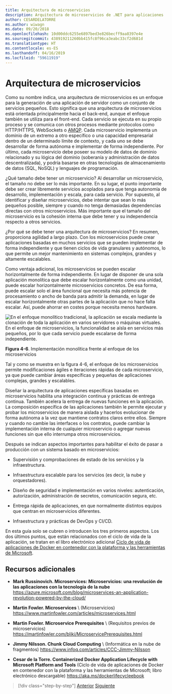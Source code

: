 ```yaml
---
title: Arquitectura de microservicios
description: Arquitectura de microservicios de .NET para aplicaciones .NET en contenedor | Vista desde unos 9000 metros de la arquitectura de microservicios.
author: CESARDELATORRE
ms.author: wiwagn
ms.date: 09/20/2018
ms.openlocfilehash: 10d00ddc6255e6897bed3e826becff9aa8397e4e
ms.sourcegitcommit: 438919211260bb415fc8f96ca3eabc33cf2d681d
ms.translationtype: HT
ms.contentlocale: es-ES
ms.lasthandoff: 04/16/2019
ms.locfileid: "59611919"
---
```

# <a name="microservices-architecture"></a>Arquitectura de microservicios

Como su nombre indica, una arquitectura de microservicios es un enfoque para la generación de una aplicación de servidor como un conjunto de servicios pequeños. Esto significa que una arquitectura de microservicios está orientada principalmente hacia el back-end, aunque el enfoque también se utiliza para el front-end. Cada servicio se ejecuta en su propio proceso y se comunica con otros procesos mediante protocolos como HTTP/HTTPS, WebSockets o [AMQP](https://en.wikipedia.org/wiki/Advanced_Message_Queuing_Protocol). Cada microservicio implementa un dominio de un extremo a otro específico o una capacidad empresarial dentro de un determinado límite de contexto, y cada uno se debe desarrollar de forma autónoma e implementar de forma independiente. Por último, cada microservicio debe poseer su modelo de datos de dominio relacionado y su lógica del dominio (soberanía y administración de datos descentralizada), y podría basarse en otras tecnologías de almacenamiento de datos (SQL, NoSQL) y lenguajes de programación.

¿Qué tamaño debe tener un microservicio? Al desarrollar un microservicio, el tamaño no debe ser lo más importante. En su lugar, el punto importante debe ser crear libremente servicios acoplados para que tenga autonomía de desarrollo, implementación y escala, para cada servicio. Por supuesto, al identificar y diseñar microservicios, debe intentar que sean lo más pequeños posible, siempre y cuando no tenga demasiadas dependencias directas con otros microservicios. Más importante que el tamaño del microservicio es la cohesión interna que debe tener y su independencia respecto a otros servicios.

¿Por qué se debe tener una arquitectura de microservicios? En resumen, proporciona agilidad a largo plazo. Con los microservicios puede crear aplicaciones basadas en muchos servicios que se pueden implementar de forma independiente y que tienen ciclos de vida granulares y autónomos, lo que permite un mejor mantenimiento en sistemas complejos, grandes y altamente escalables.

Como ventaja adicional, los microservicios se pueden escalar horizontalmente de forma independiente. En lugar de disponer de una sola aplicación monolítica que debe escalar horizontalmente como una unidad, puede escalar horizontalmente microservicios concretos. De esa forma, puede escalar solo el área funcional que necesita más potencia de procesamiento o ancho de banda para admitir la demanda, en lugar de escalar horizontalmente otras partes de la aplicación que no hace falta escalar. Así, puede ahorrar en costes porque necesita menos hardware.

![En el enfoque monolítico tradicional, la aplicación se escala mediante la clonación de toda la aplicación en varios servidores o máquinas virtuales. En el enfoque de microservicios, la funcionalidad se aísla en servicios más pequeños, por lo que cada servicio puede escalarse de forma independiente.](./media/image6.png)

**Figura 4-6**. Implementación monolítica frente al enfoque de los microservicios

Tal y como se muestra en la figura 4-6, el enfoque de los microservicios permite modificaciones ágiles e iteraciones rápidas de cada microservicio, ya que puede cambiar áreas específicas y pequeñas de aplicaciones complejas, grandes y escalables.

Diseñar la arquitectura de aplicaciones específicas basadas en microservicios habilita una integración continua y prácticas de entrega continua. También acelera la entrega de nuevas funciones en la aplicación. La composición específica de las aplicaciones también le permite ejecutar y probar los microservicios de manera aislada y hacerlos evolucionar de forma autónoma a la vez que mantiene contratos claros entre ellos. Siempre y cuando no cambie las interfaces o los contratos, puede cambiar la implementación interna de cualquier microservicio o agregar nuevas funciones sin que ello interrumpa otros microservicios.

Después se indican aspectos importantes para habilitar el éxito de pasar a producción con un sistema basado en microservicios:

- Supervisión y comprobaciones de estado de los servicios y la infraestructura.

- Infraestructura escalable para los servicios (es decir, la nube y orquestadores).

- Diseño de seguridad e implementación en varios niveles: autenticación, autorización, administración de secretos, comunicación segura, etc.

- Entrega rápida de aplicaciones, en que normalmente distintos equipos que centran en microservicios diferentes.

- Infraestructura y prácticas de DevOps y CI/CD.

En esta guía solo se cubren o introducen los tres primeros aspectos. Los dos últimos puntos, que están relacionados con el ciclo de vida de la aplicación, se tratan en el libro electrónico adicional [Ciclo de vida de aplicaciones de Docker en contenedor con la plataforma y las herramientas de Microsoft](https://aka.ms/dockerlifecycleebook).

## <a name="additional-resources"></a>Recursos adicionales

- **Mark Russinovich. Microservices: Microservicios: una revolución de las aplicaciones con la tecnología de la nube** \
  <https://azure.microsoft.com/blog/microservices-an-application-revolution-powered-by-the-cloud/>

- **Martin Fowler. Microservices** \ (Microservicios)
  <https://www.martinfowler.com/articles/microservices.html>

- **Martin Fowler. Microservice Prerequisites** \ (Requisitos previos de microservicios)
  <https://martinfowler.com/bliki/MicroservicePrerequisites.html>

- **Jimmy Nilsson. Chunk Cloud Computing** \ (Informática en la nube de fragmentos)
  <https://www.infoq.com/articles/CCC-Jimmy-Nilsson>

- **Cesar de la Torre. Containerized Docker Application Lifecycle with Microsoft Platform and Tools** (Ciclo de vida de aplicaciones de Docker en contenedor con la plataforma y las herramientas de Microsoft; libro electrónico descargable)
  <https://aka.ms/dockerlifecycleebook>

>[!div class="step-by-step"]
>[Anterior](service-oriented-architecture.md)
>[Siguiente](data-sovereignty-per-microservice.md)

